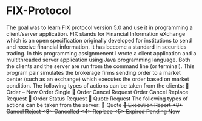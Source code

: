 # FIX-Protocol
The goal was to learn FIX protocol version 5.0 and use it in programming a client/server application. FIX stands for Financial Information eXchange which is an open specification originally developed for institutions to send and receive financial information. It has become a standard in securities trading. 
In this programming assignmenent I wrote a client application and a multithreaded server application using Java programming language. Both the clients and the server are run from the command line (or terminal). 
This program pair simulates the brokerage firms sending order to a market center (such as an exchange) which executes the order based on market condition. 
The following types of actions can be taken from the clients:
     Order – New Order Single <D>
     Order Cancel Request <F>
     Order Cancel Replace Request <G>
     Order Status Request <H>
     Quote Request <R>
The following types of actions can be taken from the server:
     Quote <S>
     Execution Report <8>
        Cancel Reject <8>
        Cancelled <4>
        Replace <5>
        Expired <C>
        Pending New <A>
